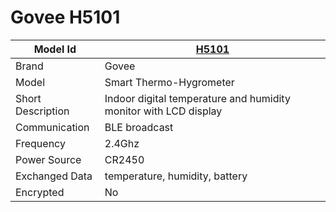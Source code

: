 # Govee H5101

|Model Id|[H5101](https://github.com/theengs/decoder/blob/development/src/devices/H5102_json.h)|
|-|-|
|Brand|Govee|
|Model|Smart Thermo-Hygrometer|
|Short Description|Indoor digital temperature and humidity monitor with LCD display|
|Communication|BLE broadcast|
|Frequency|2.4Ghz|
|Power Source|CR2450|
|Exchanged Data|temperature, humidity, battery|
|Encrypted|No|
